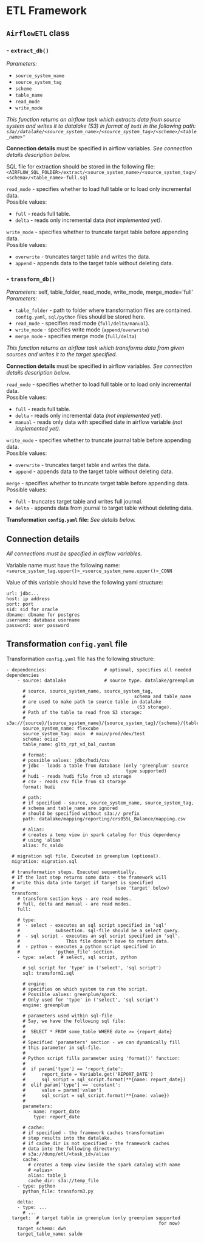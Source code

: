 # ETL Framework

## `AirflowETL` class

### - `extract_db()`
*Parameters:*
 - `source_system_name`
 - `source_system_tag`
 - `scheme`
 - `table_name`
 - `read_mode`
 - `write_mode`

*This function returns an airflow task which extracts data from source system
and writes it to datalake (S3) in format of `hudi` in the following path: <br>
`s3a//datalake/<source_system_name>/<source_system_tag>/<scheme>/<table_name>"`*

**Connection details** must be specified in airflow variables.
_See connection details description below._

SQL file for extraction should be stored in the following file: <br>
`<AIRFLOW_SQL_FOLDER>/extract/<source_system_name>/<source_system_tag>/<schema>/<table_name>-full.sql`

`read_mode` - specifies whether to load full table or to load only incremental data. <br>
Possible values:
 - `full` - reads full table.
 - `delta` - reads only incremental data *(not implemented yet)*.

`write_mode` - specifies whether to truncate target table before appending data. <br>
Possible values:
 - `overwrite` - truncates target table and writes the data.
 - `append` - appends data to the target table without deleting data.

### - `transform_db()`
_Parameters:_
self, table_folder, read_mode, write_mode, merge_mode='full'
*Parameters:*
 - `table_folder` - path to folder where transformation files are contained.
                    `config.yaml`, `sql/python` files should be stored here.
 - `read_mode` - specifies read mode (`full/delta/manual`).
 - `write_mode` - specifies write mode (`append/overwrite`)
 - `merge_mode` - specifies merge mode (`full/delta`)

*This function returns an airflow task which transforms data from given sources
and writes it to the target specified.*

**Connection details** must be specified in airflow variables.
_See connection details description below._

`read_mode` - specifies whether to load full table or to load only incremental data. <br>
Possible values:
 - `full` - reads full table.
 - `delta` - reads only incremental data *(not implemented yet)*.
 - `manual` - reads only data with specified date in airflow variable *(not implemented yet)*.

`write_mode` - specifies whether to truncate journal table before appending data. <br>
Possible values:
 - `overwrite` - truncates target table and writes the data.
 - `append` - appends data to the target table without deleting data.

`merge` - specifies whether to truncate target table before appending data. <br>
Possible values:
 - `full` - truncates target table and writes full journal.
 - `delta` - appends data from journal to target table without deleting data.

**Transformation `config.yaml` file:**
_See details below._

## Connection details
_All connections must be specified in airflow variables._ <br>

Variable name must have the following name:
`<source_system_tag.upper()>_<source_system_name.upper()>_CONN` <br>

Value of this variable should have the following yaml structure:
```
url: jdbc...
host: ip address
port: port
sid: sid for oracle
dbname: dbname for postgres
username: database username
password: user password
```

## Transformation `config.yaml` file
Transformation `config.yaml` file has the following structure:
```
- dependencies:                     # optional, specifies all needed dependencies
    - source: datalake              # source type. datalake/greenplum
    
      # source, source_system_name, source_system_tag, 
      #                                        schema and table_name
      # are used to make path to source table in datalake 
      #                                         (S3 storage).
      # Path of the table to read from S3 storage:
      # s3a://{source}/{source_system_name}/{source_system_tag}/{schema}/{table_name}
      source_system_name: flexcube
      source_system_tag: main  # main/prod/dev/test
      schema: ociuz
      table_name: gltb_rpt_vd_bal_custom
      
      # format:
      # possible values: jdbc/hudi/csv
      # jdbc - loads a table from database (only 'greenplum' source 
      #                                     type supported)
      # hudi - reads hudi file from s3 storage
      # csv - reads csv file from s3 storage
      format: hudi
      
      # path:
      # if specified - source, source_system_name, source_system_tag,  
      # schema and table_name are ignored
      # should be specified without s3a:// prefix
      path: datalake/mapping/reporting/crs055L_Balance/mapping.csv
      
      # alias:
      # creates a temp view in spark catalog for this dependency 
      # using 'alias'
      alias: fc_saldo
  
  # migration sql file. Executed in greenplum (optional).
  migration: migration.sql
  
  # transformation steps. Executed sequentially.
  # If the last step returns some data - the framework will 
  # write this data into target if target is specified 
  #                                     (see 'target' below)
  transform:
    # transform section keys - are read modes.
    # full, delta and manual - are read modes.
    full:
    
    # type:
    #  - select - executes an sql script specified in 'sql' 
    #             subsection. sql-file should be a select query.
    #  - sql script - executes an sql script specified in 'sql'.
    #                 This file doesn't have to return data.
    #  - python - executes a python script specified in
    #             'python_file' section.
    - type: select  # select, sql script, python
    
      # sql script for 'type' in ('select', 'sql script')
      sql: transform1.sql
      
      # engine:
      # specifies on which system to run the script.
      # Possible values: greenplum/spark.
      # Only used for 'type' in ('select', 'sql script')
      engine: greenplum
      
      # parameters used within sql-file
      # Say, we have the following sql file:
      #
      #  SELECT * FROM some_table WHERE date >= {report_date}
      #
      # Specified 'parameters' section - we can dynamically fill
      # this parameter in sql-file.
      #
      # Python script fills parameter using 'format()' function:
      #
      #  if param['type'] == 'report_date':
      #      report_date = Variable.get('REPORT_DATE')
      #      sql_script = sql_script.format(**{name: report_date})
      #  elif param['type'] == 'constant':
      #      value = param['value']
      #      sql_script = sql_script.format(**{name: value})
      #
      parameters:
        - name: report_date
          type: report_date
      
      # cache:
      # if specified - the framework caches transformation 
      # step results into the datalake.
      # if cache_dir is not specified - the framework caches 
      # data into the following directory:
      # s3a://dump/etl/<task_id>/alias
      cache:
        # creates a temp view inside the spark catalog with name
        # <alias>
        alias: table_1
        cache_dir: s3a://temp_file
    - type: python
      python_file: transform3.py
    
    delta:
    - type: ...
      # ...
  target:  # target table in greenplum (only greenplum supported 
           #                                            for now)
    target_schema: dwh
    target_table_name: saldo

```
